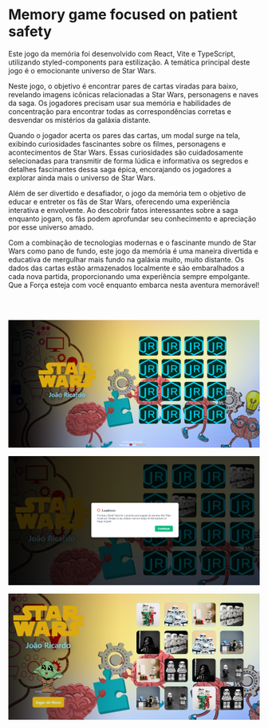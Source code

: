 # Memory game focused on patient safety

Este jogo da memória foi desenvolvido com React, Vite e TypeScript, utilizando styled-components para estilização. A temática principal deste jogo é o emocionante universo de Star Wars.

Neste jogo, o objetivo é encontrar pares de cartas viradas para baixo, revelando imagens icônicas relacionadas a Star Wars, personagens e naves da saga. Os jogadores precisam usar sua memória e habilidades de concentração para encontrar todas as correspondências corretas e desvendar os mistérios da galáxia distante.

Quando o jogador acerta os pares das cartas, um modal surge na tela, exibindo curiosidades fascinantes sobre os filmes, personagens e acontecimentos de Star Wars. Essas curiosidades são cuidadosamente selecionadas para transmitir de forma lúdica e informativa os segredos e detalhes fascinantes dessa saga épica, encorajando os jogadores a explorar ainda mais o universo de Star Wars.

Além de ser divertido e desafiador, o jogo da memória tem o objetivo de educar e entreter os fãs de Star Wars, oferecendo uma experiência interativa e envolvente. Ao descobrir fatos interessantes sobre a saga enquanto jogam, os fãs podem aprofundar seu conhecimento e apreciação por esse universo amado.

Com a combinação de tecnologias modernas e o fascinante mundo de Star Wars como pano de fundo, este jogo da memória é uma maneira divertida e educativa de mergulhar mais fundo na galáxia muito, muito distante. Os dados das cartas estão armazenados localmente e são embaralhados a cada nova partida, proporcionando uma experiência sempre empolgante. Que a Força esteja com você enquanto embarca nesta aventura memorável!

<br><br/>

<img align="center" src="Print1.png"/>
<br><br/>
<img align="center" src="Print2.png"/>
<br><br/>
<img align="center" src="Print3.png"/>

